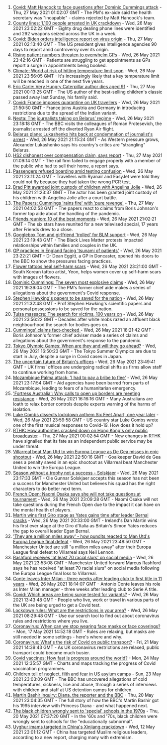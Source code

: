 1. [Covid: Matt Hancock to face questions after Dominic Cummings attack](https://www.bbc.co.uk/news/uk-politics-57262790) - Thu, 27 May 2021 01:02:07 GMT - The PM's ex-aide said the health secretary was "incapable" - claims rejected by Matt Hancock's team.
2. [County lines: 1,100 people arrested in UK crackdown](https://www.bbc.co.uk/news/uk-57262070) - Wed, 26 May 2021 23:02:22 GMT - Eighty drug dealing phone lines were identified and 292 weapons seized across the UK in a week.
3. [Covid: Biden orders intelligence report on virus origin](https://www.bbc.co.uk/news/world-us-canada-57260009) - Thu, 27 May 2021 02:13:40 GMT - The US president gives intelligence agencies 90 days to report amid controversy over its origin.
4. [Rising patient numbers threaten to overwhelm GPs](https://www.bbc.co.uk/news/health-57229848) - Wed, 26 May 2021 23:42:16 GMT - Patients are struggling to get appointments as GPs report a surge in appointments being booked.
5. [Climate: World at risk of hitting temperature limit soon](https://www.bbc.co.uk/news/science-environment-57261670) - Wed, 26 May 2021 23:56:05 GMT - It's increasingly likely that a key temperature limit will be reached in one of the next five years.
6. [Eric Carle: Very Hungry Caterpillar author dies aged 91](https://www.bbc.co.uk/news/world-us-canada-57263822) - Thu, 27 May 2021 00:13:25 GMT - The US author of the best-selling children's classic passed away last Sunday, his family said.
7. [Covid: France imposes quarantine on UK travellers](https://www.bbc.co.uk/news/world-europe-57256859) - Wed, 26 May 2021 21:50:50 GMT - France joins Austria and Germany in introducing restrictions due to the spread of the Indian variant.
8. [Nexta: The journalists taking on Belarus’ regime](https://www.bbc.co.uk/news/world-europe-57260241) - Wed, 26 May 2021 23:18:18 GMT - The BBC visits the colleagues of Roman Protesevich, the journalist arrested off the diverted Ryan Air flight.
9. [Belarus plane: Lukashenko hits back at condemnation of journalist's arrest](https://www.bbc.co.uk/news/world-europe-57260125) - Wed, 26 May 2021 21:15:24 GMT - As Western pressure grows, Alexander Lukashenko says his country's critics are "strangling" Belarus.
10. [HS2 dishonest over compensation claim, says report](https://www.bbc.co.uk/news/business-57261284) - Thu, 27 May 2021 01:09:14 GMT - The rail firm failed to engage properly with a member of the public who had to sell their home, a report says.
11. [Passengers refused boarding amid testing confusion](https://www.bbc.co.uk/news/business-57243205) - Wed, 26 May 2021 23:11:24 GMT - Travellers with Ryanair and EasyJet were told they could not fly because they had taken the wrong PCR test.
12. [Brad Pitt awarded joint custody of children with Angelina Jolie](https://www.bbc.co.uk/news/entertainment-arts-57259969) - Wed, 26 May 2021 21:23:37 GMT - The actor has been granted joint custody of his children with Angelina Jolie after a court battle.
13. [The Papers: Cummings 'rains fire' with 'pure revenge'](https://www.bbc.co.uk/news/blogs-the-papers-57263551) - Thu, 27 May 2021 04:02:53 GMT - The papers react to claims from Boris Johnson's former top aide about the handling of the pandemic.
14. [Friends reunion: 10 of the best moments](https://www.bbc.co.uk/news/entertainment-arts-57120599) - Wed, 26 May 2021 21:02:21 GMT - The six stars have reunited for a new televised special, 17 years after Friends drew to a close.
15. [Gogglebox Tom and girlfriend 'trolled' for BLM support](https://www.bbc.co.uk/news/uk-57179107) - Wed, 26 May 2021 23:19:43 GMT - The Black Lives Matter protests impacted relationships within families and couples in the UK.
16. [GP practices in England facing 'tsunami of patients'](https://www.bbc.co.uk/news/health-57232416) - Wed, 26 May 2021 23:22:21 GMT - Dr Dean Eggitt, a GP in Doncaster, opened his doors to the BBC to show the pressures facing practices.
17. [Flower tattoos heal self-harm scars](https://www.bbc.co.uk/news/world-asia-57256535) - Wed, 26 May 2021 23:21:00 GMT - South Korean tattoo artist, Yeon, helps women cover up self-harm scars with images of flowers.
18. [Dominic Cummings: The seven most explosive claims](https://www.bbc.co.uk/news/uk-politics-57254915) - Wed, 26 May 2021 19:39:04 GMT - The PM's former chief aide makes a series of allegations about the government's Covid response.
19. [Stephen Hawking's papers to be saved for the nation](https://www.bbc.co.uk/news/science-environment-57088148) - Wed, 26 May 2021 21:32:48 GMT - Prof Stephen Hawking's scientific papers and personal possessions to be saved for the nation.
20. [Tulsa massacre: The search for victims, 100 years on](https://www.bbc.co.uk/news/world-us-canada-57244863) - Wed, 26 May 2021 23:56:22 GMT - Decades after white mobs razed an affluent black neighbourhood the search for bodies goes on.
21. [Cummings' claims fact-checked ](https://www.bbc.co.uk/news/57254305) - Wed, 26 May 2021 18:21:42 GMT - Boris Johnson's former chief adviser made a series of claims and allegations about the government's response to the pandemic.
22. [Tokyo Olympic Games: When are they and will they go ahead?](https://www.bbc.co.uk/news/world-asia-57240044) - Wed, 26 May 2021 16:50:23 GMT - The Tokyo Summer Olympics are due to start in July, despite a surge in Covid cases in Japan.
23. [The uncertain future of Britain's offices](https://www.bbc.co.uk/news/business-57231021) - Wed, 26 May 2021 23:49:41 GMT - UK firms' offices are undergoing radical shifts as firms allow staff to continue working from home.
24. [Mozambique Palma attack: 'I had to pay a bribe to flee'](https://www.bbc.co.uk/news/world-africa-57254543) - Wed, 26 May 2021 23:17:54 GMT - Aid agencies have been barred from parts of Mozambique, leading to fears of a humanitarian emergency.
25. ['Fortress Australia': Why calls to open up borders are meeting resistance](https://www.bbc.co.uk/news/world-australia-57224635) - Wed, 26 May 2021 16:16:16 GMT - Many Australians are loath to relax border controls despite experts warning of the harms of isolation.
26. [Luke Combs dissects lockdown anthem Six Feet Apart, one year later](https://www.bbc.co.uk/news/entertainment-arts-57257580) - Wed, 26 May 2021 23:59:58 GMT - US country star Luke Combs wrote one of the first musical responses to Covid-19. How does it hold up?
27. [RTHK: How authorities cracked down on Hong Kong's only public broadcaster](https://www.bbc.co.uk/news/world-asia-china-57253030) - Thu, 27 May 2021 00:02:54 GMT - New changes in RTHK have signalled that its fate as an independent public service may be under threat.
28. [Villarreal beat Man Utd to win Europa League as De Gea misses in epic shootout](https://www.bbc.co.uk/sport/football/57224112) - Wed, 26 May 2021 22:50:16 GMT - Goalkeeper David de Gea sees a penalty saved in an epic shootout as Villarreal beat Manchester United to win the Europa League.
29. [Season without a trophy not a success - Solskjaer](https://www.bbc.co.uk/sport/football/57263786) - Wed, 26 May 2021 23:17:33 GMT - Ole Gunnar Solskjaer accepts this season has not been a success for Manchester United but believes his squad has the right characters to do better next term.
30. [French Open: Naomi Osaka says she will not take questions at tournament](https://www.bbc.co.uk/sport/tennis/57263774) - Wed, 26 May 2021 23:09:28 GMT - Naomi Osaka will not take questions during the French Open due to the impact it can have on the mental health of players.
31. [Martin wins first Giro stage as Yates gains time after leader Bernal cracks](https://www.bbc.co.uk/sport/cycling/57249620) - Wed, 26 May 2021 20:33:00 GMT - Ireland's Dan Martin wins his first ever stage at the Giro d'Italia as Britain's Simon Yates reduces the gap to overall leader Egan Bernal.
32. ['They are a million miles away' - how pundits reacted to Man Utd's Europa League final defeat](https://www.bbc.co.uk/sport/football/57263642) - Wed, 26 May 2021 23:48:50 GMT - Manchester United are still "a million miles away" after their Europa League final defeat to Villarreal says Neil Lennon.
33. [Rashford receives 'at least 70 racial slurs' on social media](https://www.bbc.co.uk/sport/football/57263805) - Wed, 26 May 2021 23:53:08 GMT - Manchester United forward Marcus Rashford says he has received "at least 70 racial slurs" on social media following the Europa League final loss to Villarreal.
34. [Conte leaves Inter Milan - three weeks after leading club to first title in 11 years](https://www.bbc.co.uk/sport/football/57262232) - Wed, 26 May 2021 18:14:07 GMT - Antonio Conte leaves his role as Inter Milan manager - three weeks after leading club to Serie A title.
35. [Covid: Which areas are being surge tested for variants?](https://www.bbc.co.uk/news/explainers-54872039) - Wed, 26 May 2021 13:43:48 GMT - People who live, work or travel in various parts of the UK are being urged to get a Covid test.
36. [Lockdown rules: What are the restrictions in your area?](https://www.bbc.co.uk/news/uk-54373904) - Wed, 26 May 2021 08:29:48 GMT - Use our search tool to find out about coronavirus rules and restrictions where you live.
37. [Coronavirus: When can we stop wearing face masks or face coverings?](https://www.bbc.co.uk/news/health-51205344) - Mon, 17 May 2021 14:52:18 GMT - Rules are relaxing, but masks are still needed in some settings - here's where and why.
38. [Coronavirus: What's the risk of Covid on public transport?](https://www.bbc.co.uk/news/health-51736185) - Fri, 21 May 2021 14:39:43 GMT - As UK coronavirus restrictions are relaxed, public transport could become much busier.
39. [Covid vaccines: How fast is progress around the world?](https://www.bbc.co.uk/news/world-56237778) - Mon, 24 May 2021 12:35:57 GMT - Charts and maps tracking the progress of Covid vaccination programmes.
40. [Children tell of neglect, filth and fear in US asylum camps](https://www.bbc.co.uk/news/world-us-canada-57149721) - Sun, 23 May 2021 23:03:09 GMT - The BBC has uncovered allegations of cold temperatures, sickness, lice and abuse, through a series of interviews with children and staff at US detention camps for children.
41. [Martin Bashir inquiry: Diana, the reporter and the BBC](https://www.bbc.co.uk/news/uk-56680229) - Thu, 20 May 2021 23:04:35 GMT - The full story of how the BBC's Martin Bashir got his 1995 interview with Princess Diana - and what happened next.
42. [The black children wrongly sent to 'special' schools in the 1970s](https://www.bbc.co.uk/news/uk-57099654) - Thu, 20 May 2021 07:37:20 GMT - In the '60s and '70s, black children were wrongly sent to schools for the "educationally subnormal".
43. [Uyghur imams targeted in China's Xinjiang crackdown](https://www.bbc.co.uk/news/world-asia-china-56986057) - Wed, 12 May 2021 23:01:12 GMT - China has targeted Muslim religious leaders, according to a new report, charging many with extremism.
